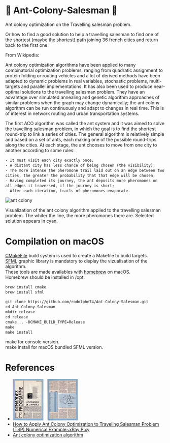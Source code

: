# &#x1F41C; Ant-Colony-Salesman &#x1F41C;

Ant colony optimization on the Travelling salesman problem.

Or how to find a good solution to help a travelling salesman to find one of the shortest (maybe the shortest) path joining 36 french cities and return back to the first one.

From Wikipedia:

Ant colony optimization algorithms have been applied to many combinatorial optimization problems, ranging from quadratic assignment to protein folding or routing vehicles and a lot of derived methods have been adapted to dynamic problems in real variables, stochastic problems, multi-targets and parallel implementations. It has also been used to produce near-optimal solutions to the travelling salesman problem. They have an advantage over simulated annealing and genetic algorithm approaches of similar problems when the graph may change dynamically; the ant colony algorithm can be run continuously and adapt to changes in real time. This is of interest in network routing and urban transportation systems.

The first ACO algorithm was called the ant system and it was aimed to solve the travelling salesman problem, in which the goal is to find the shortest round-trip to link a series of cities. The general algorithm is relatively simple and based on a set of ants, each making one of the possible round-trips along the cities. At each stage, the ant chooses to move from one city to another according to some rules:

    - It must visit each city exactly once;
    - A distant city has less chance of being chosen (the visibility);
    - The more intense the pheromone trail laid out on an edge between two cities, the greater the probability that that edge will be chosen;
    - Having completed its journey, the ant deposits more pheromones on all edges it traversed, if the journey is short;
    - After each iteration, trails of pheromones evaporate.

<img src="sample.gif" alt="ant colony" width=400 />

Visualization of the ant colony algorithm applied to the travelling salesman problem. The whiter the line, the more pheromones there are. Selected solution appears in cyan.

# Compilation on macOS
[CMakeFile](https://cmake.org/) build system is used to create a Makefile to build targets.<br/>
[SFML](https://www.sfml-dev.org/index-fr.php) graphic library is mandatory to display the vizualisation of the algorithm.<br/>
These tools are made availables with [homebrew](https://brew.sh/) on macOS.<br/>
Homebrew should be installed in /opt.
```
brew install cmake
brew install sfml
```

```
git clone https://github.com/rodolphe74/Ant-Colony-Salesman.git
cd Ant-Colony-Salesman
mkdir release
cd release
cmake .. -DCMAKE_BUILD_TYPE=Release
make
make install
```
make for console version.<br/>
make install for macOS bundled SFML version.

# References
- <img src = "svm/SVM_41_p0075.JPG" width="20%"> &nbsp; <img src = "svm/SVM_41_p0076.JPG" width="20%">
- [How to Apply Ant Colony Optimization to Traveling Salesman Problem (TSP) Numerical Example~xRay Pixy](https://www.youtube.com/watch?v=8lYKzj470zc&t)
- [Ant colony optimization algorithm](https://www.youtube.com/watch?v=u7bQomllcJw&t)
